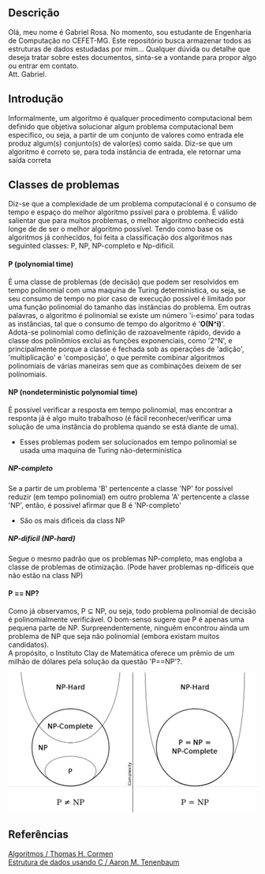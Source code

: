 ## Descrição
Olá, meu nome é Gabriel Rosa. No momento, sou estudante de Engenharia de Computação no CEFET-MG. Este repositório busca armazenar todos as estruturas de dados estudadas por mim... Qualquer dúvida ou detalhe que deseja tratar sobre estes documentos, sinta-se a vontande para propor algo ou entrar em contato. </br> Att. Gabriel.

## Introdução
Informalmente, um algoritmo é qualquer procedimento computacional bem definido que objetiva solucionar algum problema computacional bem especifico, ou seja, a partir de um conjunto de valores como entrada ele produz algum(s) conjunto(s) de valor(es) como saída. Diz-se que um algoritmo é correto se, para toda instância de entrada, ele retornar uma saída correta

## Classes de problemas 
Diz-se que a complexidade de um problema computacional é o consumo de tempo e espaço do melhor algoritmo pssível para o problema. É válido salientar que para muitos problemas, o melhor algoritmo conhecido está longe de de ser o melhor algoritmo possível. Tendo como base os algoritmos já conhecidos, foi feita a classificação dos algoritmos nas seguinted classes: P, NP, NP-completo e Np-difícil.

#### P (polynomial time)
É uma classe de problemas (de decisão) que podem ser resolvidos em tempo polinomial com uma maquina de Turing deterministica, ou seja, se seu consumo de tempo no pior caso de execução possível é limitado por uma função polinomial do tamanho das instâncias do problema. Em outras palavras, o algoritmo é polinomial se existe um número 'i-esimo' para todas as instâncias, tal que o consumo de tempo do algoritmo é  '**Ο(N^i)**'.
<br>
Adota-se polinomial como definição de razoavelmente rápido, devido a classe dos polinômios exclui as funções exponenciais, como '2^N', e principalmente porque a classe é fechada sob as operações de 'adição', 'multiplicação' e 'composição', o que permite combinar algoritmos polinomiais de várias maneiras sem que as combinações deixem de ser polinomiais.

#### NP (nondeterministic polynomial time)
É possivel verificar a resposta em tempo polinomial, mas encontrar a responta já é algo muito trabalhoso (é fácil reconhecer/verificar uma solução de uma instância do problema quando se está diante de uma).
* Esses problemas podem ser solucionados em tempo polinomial se usada uma maquina de Turing não-determinística 

##### NP-completo
Se a partir de um problema 'B' pertencente a classe 'NP' for possível reduzir (em tempo polinomial) em outro problema 'A' pertencente  a classe 'NP', então, é possivel afirmar que B é 'NP-completo'
* São os mais dificeis da class NP

##### NP-difícil (NP-hard)
Segue o mesmo padrão que os problemas NP-completo, mas engloba a classe de problemas de otimização. (Pode haver problemas np-difíceis que não estão na class NP)

#### P == NP?
Como já observamos, P ⊆ NP, ou seja, todo problema polinomial de decisão é polinomialmente verificável. O bom-senso sugere que P é apenas uma pequena parte de NP. Surpreendentemente, ninguém encontrou ainda um problema de NP que seja não polinomial (embora existam muitos candidatos).
<br>
A propósito, o Instituto Clay de Matemática oferece um prêmio de um milhão de dólares pela solução da questão 'P==NP'?.

<a href="https://gizmodo.uol.com.br/problema-matematica-roubar-bitcoins/"><img src="images/p-versus-np.png"><a>





## Referências
<a href="https://www.amazon.com.br/Algoritmos-Teoria-Pr%C3%A1tica-Thomas-Cormen/dp/8535236996/ref=asc_df_8535236996/?tag=googleshopp00-20&linkCode=df0&hvadid=379707181411&hvpos=&hvnetw=g&hvrand=17219642873615724507&hvpone=&hvptwo=&hvqmt=&hvdev=c&hvdvcmdl=&hvlocint=&hvlocphy=9101167&hvtargid=pla-1002925180312&psc=1"> Algoritmos / Thomas H. Cormen </a> <br>
<a href="https://www.amazon.com.br/Estruturas-dados-usando-Aaron-Tenenbaum/dp/8534603480/ref=asc_df_8534603480/?tag=googleshopp00-20&linkCode=df0&hvadid=379720423869&hvpos=&hvnetw=g&hvrand=17178851799298766701&hvpone=&hvptwo=&hvqmt=&hvdev=c&hvdvcmdl=&hvlocint=&hvlocphy=9101167&hvtargid=pla-811023936931&psc=1"> Estrutura de dados usando C / Aaron M. Tenenbaum </a> <br>